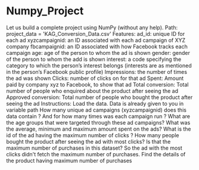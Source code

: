 # Numpy_Project
Let us build a complete project using NumPy (without any help).
Path: project_data = 'KAG_Conversion_Data.csv'
Features:
ad_id: unique ID for each ad
xyzcampaignid: an ID associated with each ad campaign of XYZ company
fbcampaignid: an ID associated with how Facebook tracks each campaign
age: age of the person to whom the ad is shown
gender: gender of the person to whom the add is shown
interest: a code specifying the category to which the person’s interest belongs (interests are as mentioned in the person’s Facebook public profile)
Impressions: the number of times the ad was shown
Clicks: number of clicks on for that ad
Spent: Amount paid by company xyz to Facebook, to show that ad
Total conversion: Total number of people who enquired about the product after seeing the ad
Approved conversion: Total number of people who bought the product after seeing the ad
Instructions:
Load the data. Data is already given to you in variable path
How many unique ad campaigns (xyzcampaignid) does this data contain ? And for how many times was each campaign run ?
What are the age groups that were targeted through these ad campaigns?
What was the average, minimum and maximum amount spent on the ads?
What is the id of the ad having the maximum number of clicks ?
How many people bought the product after seeing the ad with most clicks? Is that the maximum number of purchases in this dataset?
So the ad with the most clicks didn't fetch the maximum number of purchases. Find the details of the product having maximum number of purchases
